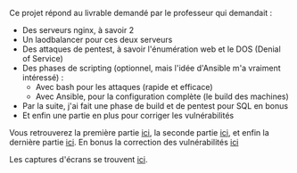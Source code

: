 
Ce projet répond au livrable demandé par le professeur qui demandait :
* Des serveurs nginx, à savoir 2
* Un laodbalancer pour ces deux serveurs
* Des attaques de pentest, à savoir l'énumération web et le DOS (Denial of Service) 
* Des phases de scripting (optionnel, mais l'idée d'Ansible m'a vraiment intéressé) : 
	* Avec bash pour les attaques (rapide et efficace)
	* Avec Ansible, pour la configuration complète (le build des machines)
* Par la suite, j'ai fait une phase de build et de pentest pour SQL en bonus
* Et enfin une partie en plus pour corriger les vulnérabilités

Vous retrouverez la première partie [ici](Build_infra.md), la seconde partie [ici](Partie_pentest.md), et enfin la dernière partie [ici](Build_SQL). En bonus la correction des vulnérabilités [ici](fix.md)

Les captures d'écrans se trouvent [ici](Screen).
